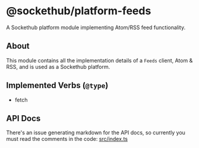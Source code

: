 # @sockethub/platform-feeds

A Sockethub platform module implementing Atom/RSS feed functionality.

## About

This module contains all the implementation details of a `Feeds` client, Atom & RSS, and is
used as a Sockethub platform.

## Implemented Verbs (`@type`)

* fetch

## API Docs

There's an issue generating markdown for the API docs, so currently you must read the
comments in the code: [src/index.ts](src/index.ts)
